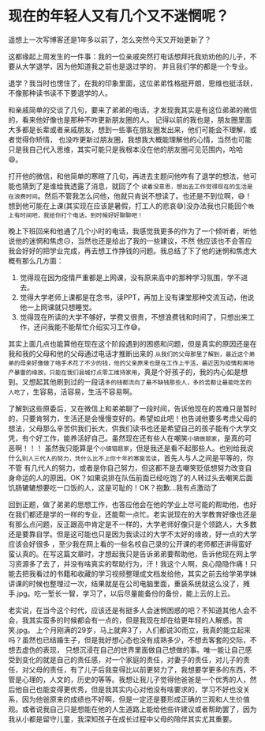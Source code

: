 # 现在的年轻人又有几个又不迷惘呢？

遥想上一次写博客还是1年多以前了，怎么突然今天又开始更新了？

这都缘起上周发生的一件事：我的一位亲戚突然打电话想拜托我劝劝他的儿子，不要从大学退学，因为他知道我之前也是退过学的，
并且我们学的都是一个专业。

退学？我当时也愣住了，在我的印象里面，这位弟弟性格挺开朗，思维也挺活跃，不像那种读书读不下要退学的人。

和亲戚简单的交谈了几句，要来了弟弟的电话，才发现我其实是有这位弟弟的微信的，看来他好像也是那种不咋更新朋友圈的人。
记得以前的我也是，朋友圈里面大多都是长辈或者亲戚朋友，想到一些事在朋友圈发出来，他们可能会不理解，或者觉得你矫情，
也没咋更新过朋友圈，我想我大概能理解他的心情，当然也可能只是我自己代入思维，其实可能只是我根本没在他的朋友圈可见范围内，哈哈😄。

打开他的微信，和他简单的寒暄了几句，再进去主题问他咋有了退学的想法，他可能也猜到了是谁给我透露了消息，就回了个
`读着没意思，想出去工作觉得现在的生活是在浪费时间`。然后不管我怎么问他，他就只肯说不想读了。也还是不到位啊，😅！
想到他可能在上课(其实现在应该是暑假，打工人的悲哀😅)没办法我也只能回个`晚上有时间吧，我给你打个电话，到时候好好聊聊吧！`

晚上下班回来和他通了几个小时的电话，我感觉我更多的作为了一个倾听者，听他说他的迷惘和焦虑😥，当然也还是给出了我的一些建议，不然
他应该也不会答应我会好好的把学业完成，再去想工作挣钱的问题。我总结了下了他的迷惘和焦虑大概有那么几方面：

1. 觉得现在因为疫情严重都是上网课，没有原来高中的那种学习氛围，学不进去。
2. 觉得大学老师上课都是在念书，读PPT，再加上没有课堂那种交流互动，他说他一上网课就只想睡觉。
3. 觉得现在所读的大学不够好，学费又很贵，不想浪费钱和时间了，只想出来工作，还问我能不能帮忙介绍实习工作😅。

其实上面几点也能算他在现在这个阶段遇到的困惑和问题，但是真实的原因还是在我和我的父母和他的父母通过电话才推断出来的
`从我们的父母那里了解到，最近这个弟弟的母亲好像做了啥手术花了不少的钱，他的父亲原来也是在工作上干活，最近因为疫情和房地产暴雷的缘故，只能在我们县城打点零工维持家用`，真是个好孩子的，我的内心如是想到。又想起其他刷到过的一段话`多的钱都流向了最不缺钱那些人，多的苦都让最能吃苦的人吃了`，生容易，活容易，生活不容易啊。

了解到这些原委后，又在微信上和弟弟聊了一段时间，告诉他现在的苦难只是暂时的，只要肯努力，生活还是会慢慢变好的。希望如此吧！也告诫他要多考虑父母的想法，父母那么辛苦供我们长大，供我们读书也还是希望自己的孩子能有个大学文凭，有个好工作，能养活好自己。虽然现在还有些人在嘲笑`小镇做题家`，是真的可恶啊！！！
虽然我只能算是个`小镇错题家`，但是我还是看不起那些人。也别给我说什么`别人三代人的努力，凭什么比不上你十年的寒窗苦读`，首先人与人之间是平等的，你不管
有几代人的努力，或者是你自己努力，但这都不是去嘲笑贬低想努力改变自身命运的人的原因。OK？如果说排在队伍前面已经吃饱了的人转过头去嘲笑后面饥肠辘辘想要吃一口饭的人，这是可耻的！OK？抱歉...我有点激动了

回到正题，做了弟弟的思想工作，也答应他会在他的学业上尽可能的帮助他，也好在我们都还是学的一样的专业，还能帮一点忙。老实说现在的大学教育好像也还是有那么点问题，反正跟高中肯定是不一样的，大学老师好像只是个领路人，大多数还是要靠自学。但是这可能也只是因为我读过的大学不太好的缘故，好一点的大学应该会好很多
，至少我在网上看的一些名校自己录的公开课的老师都还讲得蛮好蛮认真的。在写这篇文章时，才想起我只是告诉弟弟要帮助他，告诉他现在网上学习资源多了去了，并没有啥真实的帮助行为，汗！我这个人啊，良心隐隐作痛！只能去把我看过的书籍和收藏的学习视频整理成文档发给他，其实之前去给学弟学妹讲课的时候也整理过一次，结果就是在公司电脑里面，重装系统就这么没了，摊手.jpg。吃一堑长一智，学习了，以后尽量能备份的备份，能上云的上云。

老实说，在当今这个时代，应该还是有挺多人会迷惘困惑的吧？不知道其他人会不会，我其实蛮多的时候都会有一点的，但是我现在却在给更年轻的人解惑，苦笑.jpg。
上个月刚满的29岁，马上就奔3了，人们都说30而立，我真的能立起来吗？虽然也已结婚生子，但是我好想心态也没有成熟多少，不想去客套的交际，不想去虚伪的表现，
只想沉浸在自己的世界里面做自己想做的事。唯一能让自己感受到变化的就是自己的责任感，对一个家庭的责任，对妻子的责任，对儿子的责任，对父母的责任，有了儿子后我变得比以前更努力了，我想要学更多的东西，不管是心理的，人文的，历史的等等。我想让我儿子觉得他爸爸是一个优秀的人，然后他自己也能变得更优秀，但是我其实内心对他没有啥要求的，学习不好也没关系，因为他爸原来的成绩也不好啊，但是一定还是要形成正确的三观和人生价值观。或者说我自己只是想能在他的人生道路上能给他些许建议或者帮助罢了，因为我从小都是留守儿童，我深知孩子在成长过程中父母的陪伴其实尤其重要。
